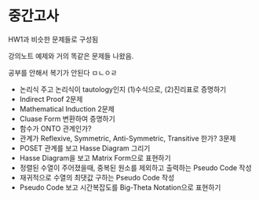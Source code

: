 # 중간고사

HW1과 비슷한 문제들로 구성됨

강의노트 예제와 거의 똑같은 문제들 나왔음.

공부를 안해서 복기가 안된다 ㅁㄴㅇㄹ

- 논리식 주고 논리식이 tautology인지 (1)수식으로, (2)진리표로 증명하기
- Indirect Proof 2문제
- Mathematical Induction 2문제
- Cluase Form 변환하여 증명하기
- 함수가 ONTO 관계인가?
- 관계가 Reflexive, Symmetric, Anti-Symmetric, Transitive 한가? 3문제
- POSET 관계를 보고 Hasse Diagram 그리기
- Hasse Diagram을 보고 Matrix Form으로 표현하기
- 정렬된 수열이 주어졌을때, 중복된 원소를 제외하고 출력하는 Pseudo Code 작성
- 재귀적으로 수열의 최댓값 구하는 Pseudo Code 작성
- Pseudo Code 보고 시간복잡도를 Big-Theta Notation으로 표현하기